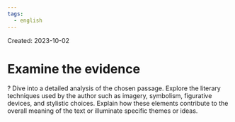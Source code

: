 ```yaml
---
tags:
  - english
---
```

Created: 2023-10-02

# Examine the evidence
?
Dive into a detailed analysis of the chosen passage. Explore the literary techniques used by the author such as imagery, symbolism, figurative devices, and stylistic choices. Explain how these elements contribute to the overall meaning of the text or illuminate specific themes or ideas.
<!--SR:!2024-01-02,54,250-->